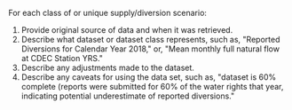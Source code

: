 For each class of or unique supply/diversion scenario:  

1. Provide original source of data and when it was retrieved.  
2. Describe what dataset or dataset class represents, such as, "Reported Diversions for Calendar Year 2018," or, "Mean monthly full natural flow at CDEC Station YRS."  
3. Describe any adjustments made to the dataset.  
4. Describe any caveats for using the data set, such as, "dataset is 60% complete (reports were submitted for 60% of the water rights that year, indicating potential underestimate of reported diversions."  
